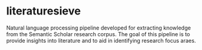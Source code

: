 # literaturesieve
Natural language processing pipeline developed for extracting knowledge from the Semantic Scholar research corpus. The goal of this pipeline is to provide insights into literature and to aid in identifying research focus araes.
